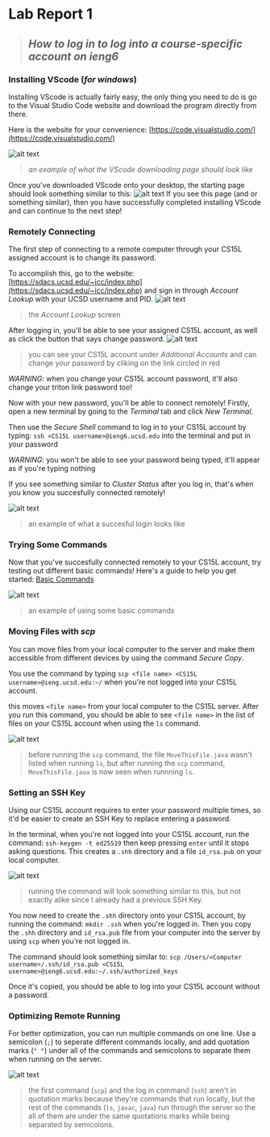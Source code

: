 # **Lab Report 1**
>## *How to log in to log into a course-specific account on ieng6*

### **Installing VScode (*for windows*)**
Installing VScode is actually fairly easy, the only thing you need to do is go to the Visual Studio Code website and download the program directly from there.

Here is the website for your convenience: [https://code.visualstudio.com/](https://code.visualstudio.com/)

![alt text](VScode_install.png)
>*an example of what the VScode downloading page should look like*


Once you've downloaded VScode onto your desktop, the starting page should look something similar to this:
![alt text](VScode_start.png)
If you see this page (and or something similar), then you have successfully completed installing VScode and can continue to the next step!

### **Remotely Connecting**
The first step of connecting to a remote computer through your CS15L assigned account is to change its password.

To accomplish this, go to the website: [https://sdacs.ucsd.edu/~icc/index.php](https://sdacs.ucsd.edu/~icc/index.php) and sign in through *Account Lookup* with your UCSD username and PID.
![alt text](account_lookup.png)
>the *Account Lookup* screen


After logging in, you'll be able to see your assigned CS15L account, as well as click the button that says change password.
![alt text](change_password.png)
>you can see your CS15L account under *Additional Accounts* and can change your password by cliking on the link circled in red


*WARNING*: when you change your CS15L account password, it'll also change your triton link password too!

Now with your new password, you'll be able to connect remotely! Firstly, open a new terminal by going to the *Terminal* tab and click *New Terminal*.

Then use the *Secure Shell* command to log in to your CS15L account by typing: `ssh <CS15L username>@ieng6.ucsd.edu` into the terminal and put in your password

*WARNING*: you won't be able to see your password being typed, it'll appear as if you're typing nothing

If you see something similar to *Cluster Status* after you log in, that's when you know you succesfully connected remotely!

![alt text](image13.png)
>an example of what a succesful login looks like

### **Trying Some Commands**
Now that you've succesfully connected remotely to your CS15L account, try testing out different basic commands! Here's a guide to help you get started: [Basic Commands](https://www.hostinger.com/tutorials/ssh/basic-ssh-commands)

![alt text](basic_commands.png)
> an example of using some basic commands

### **Moving Files with *scp***
You can move files from your local computer to the server and make them accessible from different devices by using the command *Secure Copy*.

You use the command by typing `scp <file name> <CS15L username>@ieng.ucsd.edu:~/` when you're not logged into your CS15L account.

this moves `<file name>` from your local computer to the CS15L server. After you run this command, you should be able to see `<file name>` in the list of files on your CS15L account when using the `ls` command.

![alt text](scp.png)
>before running the `scp` command, the file `MoveThisFile.java` wasn't listed when running `ls`, but after running the `scp` command, `MoveThisFile.java` is now seen when runnning `ls`.

### **Setting an SSH Key**
Using our CS15L account requires to enter your password multiple times, so it'd be easier to create an SSH Key to replace entering a password.

In the terminal, when you're not logged into your CS15L account, run the command: `ssh-keygen -t ed25519` then keep pressing `enter` until it stops asking questions. This creates a `.shh` directory and a file `id_rsa.pub` on your local computer.

![alt text](keygen.png)
>running the command will look something similar to this, but not exactly alike since I already had a previous SSH Key.

You now need to create the `.shh` directory onto your CS15L account, by running the command: `mkdir .ssh` when you're logged in. Then you copy the `.shh` directory and `id_rsa.pub` file from your computer into the server by using `scp` when you're not logged in.

The command should look something similar to: `scp /Users/<Computer username>/.ssh/id_rsa.pub <CS15L username>@ieng6.ucsd.edu:~/.ssh/authorized_keys`

 Once it's copied, you should be able to log into your CS15L account without a password. 

### **Optimizing Remote Running**
For better optimization, you can run multiple commands on one line. Use a semicolon (`;`) to seperate different commands locally, and add quotation marks (`" "`) under all of the commands and semicolons to separate them when running on the server.

![alt text](multiple_commands.png)
>the first command (`scp`) and the log in command (`ssh`) aren't in quotation marks because they're commands that run locally, but the rest of the commands (`ls`, `javac`, `java`) run through the server so the all of them are under the same quotations marks while being separated by semicolons.
